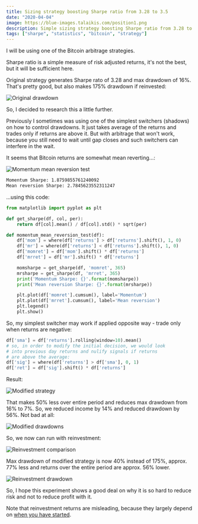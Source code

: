 ```yaml
---
title: Sizing strategy boosting Sharpe ratio from 3.28 to 3.5
date: "2020-04-04"
image: https://blue-images.talaikis.com/position1.png
description: Simple sizing strategy boosting Sharpe ratio from 3.28 to 3.5.
tags: ["sharpe", "statistics", "bitcoin", "strategy"]
---
```


I will be using one of the Bitcoin arbitrage strategies.

Sharpe ratio is a simple measure of risk adjusted returns, it's not the best, but it will be sufficient here.

Original strategy generates Sharpe rato of 3.28 and max drawdown of 16%. That's pretty good, but also makes 175% drawdown if reinvested:

![Original drawdown](https://blue-images.talaikis.com/position-dd2.png "Original drawdown")

So, I decided to research this a little further.

Previously I sometimes was using one of the simplest switchers (shadows) on how to control drawdowns. It just takes average of the returns and trades only if returns are above it. But with arbitrage that won't work, because you still need to wait until gap closes and such switchers can interfere in the wait.

It seems that Bitcoin returns are somewhat mean reverting...:

![Momentum mean reversion test](https://blue-images.talaikis.com/position-mr.png "Momentum mean reversion test")

```bash
Momentum Sharpe: 1.8759855761240092
Mean reversion Sharpe: 2.7845623552311247
```

...using this code:

```python
from matplotlib import pyplot as plt

def get_sharpe(df, col, per):
    return df[col].mean() / df[col].std() * sqrt(per)

def momentum_mean_reversion_test(df):
    df['mom'] = where(df['returns'] > df['returns'].shift(), 1, 0)
    df['mr'] = where(df['returns'] < df['returns'].shift(), 1, 0)
    df['momret'] = df['mom'].shift() * df['returns']
    df['mrret'] = df['mr'].shift() * df['returns']

    momsharpe = get_sharpe(df, 'momret', 365)
    mrsharpe = get_sharpe(df, 'mrret', 365)
    print('Momentum Sharpe: {}'.format(momsharpe))
    print('Mean reversion Sharpe: {}'.format(mrsharpe))

    plt.plot(df['momret'].cumsum(), label='Momentum')
    plt.plot(df['mrret'].cumsum(), label='Mean reversion')
    plt.legend()
    plt.show()
```

So, my simplest switcher may work if applied opposite way - trade only when returns are negative:

```python
df['sma'] = df['returns'].rolling(window=10).mean()
# so, in order to modify the initial decision, we would look 
# into previous day returns and nulify signals if returns 
# are above the average:
df['sig'] = where(df['returns'] > df['sma'], 0, 1)
df['ret'] = df['sig'].shift() * df['returns']
```

Result:

![Modified strategy](https://blue-images.talaikis.com/position1.png "Modified strategy")

That makes 50% less over entire period and reduces max drawdown from 16% to 7%. So, we reduced income by 14% and reduced drawdown by 56%. Not bad at all:

![Modified drawdowns](https://blue-images.talaikis.com/position-dd3.png "Modified drawdowns")

So, we now can run with reinvestment:

![Reinvestment comparison](https://blue-images.talaikis.com/position2.png "Reinvestment comparison")

Max drawdown of modified strategy is now 40% instead of 175%, approx. 77% less and returns over the entire period are approx. 56% lower.

![Reinvestment drawdown](https://blue-images.talaikis.com/position-dd1.png "Reinvestment drawdown")

So, I hope this experiment shows a good deal on why it is so hard to reduce risk and not to reduce profit with it.

Note that reinvestment returns are misleading, because they largely depend on [when you have started](/explaining-reinvestment).
